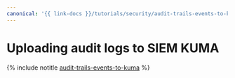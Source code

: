 ```yaml
---
canonical: '{{ link-docs }}/tutorials/security/audit-trails-events-to-kuma'
---
```


# Uploading audit logs to SIEM KUMA

{% include notitle [audit-trails-events-to-kuma](../../_tutorials/security/audit-trails-events-to-kuma.md) %}